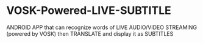 # VOSK-Powered-LIVE-SUBTITLE
ANDROID APP that can recognize words of LIVE AUDIO/VIDEO STREAMING (powered by VOSK) then TRANSLATE and display it as SUBTITLES
